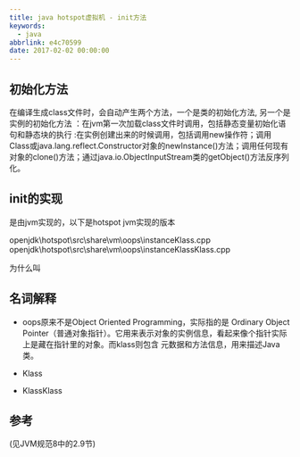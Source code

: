 ```yaml
---
title: java hotspot虚拟机 - init方法
keywords:
  - java
abbrlink: e4c70599
date: 2017-02-02 00:00:00
---
```


## 初始化方法
在编译生成class文件时，会自动产生两个方法，一个是类的初始化方法<clinit>, 另一个是实例的初始化方法<init>
<clinit>：在jvm第一次加载class文件时调用，包括静态变量初始化语句和静态块的执行
<init>:在实例创建出来的时候调用，包括调用new操作符；调用Class或java.lang.reflect.Constructor对象的newInstance()方法；调用任何现有对象的clone()方法；通过java.io.ObjectInputStream类的getObject()方法反序列化。


## init的实现
是由jvm实现的，以下是hotspot jvm实现的版本

openjdk\hotspot\src\share\vm\oops\instanceKlass.cpp
openjdk\hotspot\src\share\vm\oops\instanceKlassKlass.cpp

为什么叫


## 名词解释
- oops原来不是Object Oriented Programming，实际指的是 Ordinary Object Pointer（普通对象指针）。它用来表示对象的实例信息，看起来像个指针实际上是藏在指针里的对象。而klass则包含 元数据和方法信息，用来描述Java类。

- Klass
- KlassKlass



## 参考



(见JVM规范8中的2.9节)
